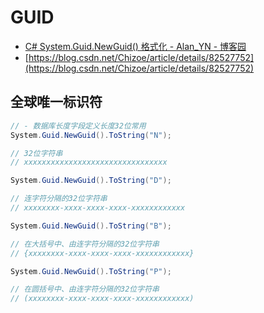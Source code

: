 # GUID

- [C# System.Guid.NewGuid() 格式化 - Alan_YN - 博客园](https://www.cnblogs.com/AlanYN/p/6559418.html)
- [https://blog.csdn.net/Chizoe/article/details/82527752](https://blog.csdn.net/Chizoe/article/details/82527752)

## 全球唯一标识符

```C#
// - 数据库长度字段定义长度32位常用
System.Guid.NewGuid().ToString("N");

// 32位字符串
// xxxxxxxxxxxxxxxxxxxxxxxxxxxxxxxx

System.Guid.NewGuid().ToString("D");

// 连字符分隔的32位字符串
// xxxxxxxx-xxxx-xxxx-xxxx-xxxxxxxxxxxx

System.Guid.NewGuid().ToString("B");

// 在大括号中、由连字符分隔的32位字符串
// {xxxxxxxx-xxxx-xxxx-xxxx-xxxxxxxxxxxx}

System.Guid.NewGuid().ToString("P");

// 在圆括号中、由连字符分隔的32位字符串
// (xxxxxxxx-xxxx-xxxx-xxxx-xxxxxxxxxxxx)
```
